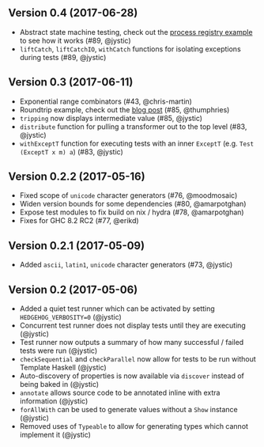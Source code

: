 ## Version 0.4 (2017-06-28)

- Abstract state machine testing, check out the [process registry example](https://github.com/hedgehogqa/haskell-hedgehog/blob/master/hedgehog-example/test/Test/Example/Registry.hs) to see how it works (#89, @jystic)
- `liftCatch`, `liftCatchIO`, `withCatch` functions for isolating exceptions during tests (#89, @jystic)

## Version 0.3 (2017-06-11)

- Exponential range combinators (#43, @chris-martin)
- Roundtrip example, check out the [blog post](http://teh.id.au/posts/2017/06/07/round-trip-property/) (#85, @thumphries)
- `tripping` now displays intermediate value (#85, @jystic)
- `distribute` function for pulling a transformer out to the top level (#83, @jystic)
- `withExceptT` function for executing tests with an inner `ExceptT` (e.g. `Test (ExceptT x m) a`) (#83, @jystic)

## Version 0.2.2 (2017-05-16)

- Fixed scope of `unicode` character generators (#76, @moodmosaic)
- Widen version bounds for some dependencies (#80, @amarpotghan)
- Expose test modules to fix build on nix / hydra (#78, @amarpotghan)
- Fixes for GHC 8.2 RC2 (#77, @erikd)

## Version 0.2.1 (2017-05-09)

- Added `ascii`, `latin1`, `unicode` character generators (#73, @jystic)

## Version 0.2 (2017-05-06)

- Added a quiet test runner which can be activated by setting `HEDGEHOG_VERBOSITY=0` (@jystic)
- Concurrent test runner does not display tests until they are executing (@jystic)
- Test runner now outputs a summary of how many successful / failed tests were run (@jystic)
- `checkSequential` and `checkParallel` now allow for tests to be run without Template Haskell (@jystic)
- Auto-discovery of properties is now available via `discover` instead of being baked in (@jystic)
- `annotate` allows source code to be annotated inline with extra information (@jystic)
- `forAllWith` can be used to generate values without a `Show` instance (@jystic)
- Removed uses of `Typeable` to allow for generating types which cannot implement it (@jystic)
